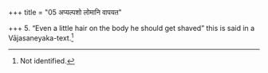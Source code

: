 +++
title = "05 अप्यल्पशो लोमानि वापयत"

+++
5. “Even a little hair on the body he should get shaved” this is said in a Vājasaneyaka-text.[^1]   

[^1]: Not identified.
